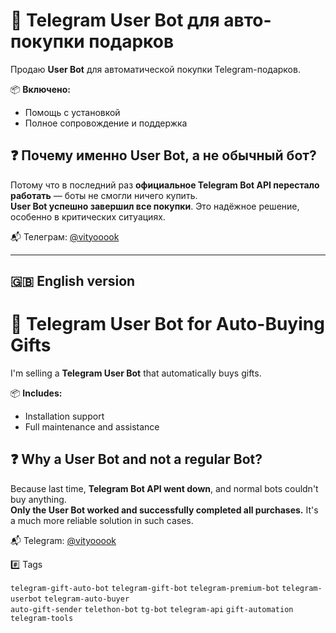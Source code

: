 # 🎁 Telegram User Bot для авто-покупки подарков

Продаю **User Bot** для автоматической покупки Telegram-подарков.

📦 **Включено:**
- Помощь с установкой
- Полное сопровождение и поддержка

## ❓ Почему именно User Bot, а не обычный бот?

Потому что в последний раз **официальное Telegram Bot API перестало работать** — боты не смогли ничего купить.  
**User Bot успешно завершил все покупки**. Это надёжное решение, особенно в критических ситуациях.

📬 Телеграм: [@vityooook](https://t.me/vityooook)

---

## 🇬🇧 English version

# 🎁 Telegram User Bot for Auto-Buying Gifts

I'm selling a **Telegram User Bot** that automatically buys gifts.

📦 **Includes:**
- Installation support
- Full maintenance and assistance

## ❓ Why a User Bot and not a regular Bot?

Because last time, **Telegram Bot API went down**, and normal bots couldn't buy anything.  
**Only the User Bot worked and successfully completed all purchases.** It's a much more reliable solution in such cases.

📬 Telegram: [@vityooook](https://t.me/vityooook)



#️⃣ Tags

`telegram-gift-auto-bot`  `telegram-gift-bot`  `telegram-premium-bot`  `telegram-userbot`  `telegram-auto-buyer`  
`auto-gift-sender`  `telethon-bot`  `tg-bot`  `telegram-api`  `gift-automation`  `telegram-tools`
